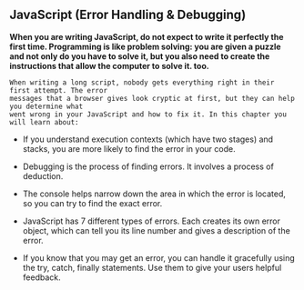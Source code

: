 ## JavaScript (Error Handling & Debugging)



**When you are writing JavaScript, do not expect to write it perfectly the first time. 
Programming is like problem solving: you are given a puzzle and not only do you have to solve 
it, but you also need to create the instructions that allow the computer to solve it. too.**


```
When writing a long script, nobody gets everything right in their first attempt. The error 
messages that a browser gives look cryptic at first, but they can help you determine what 
went wrong in your JavaScript and how to fix it. In this chapter you will learn about: 
```

* If you understand execution contexts (which have two 
stages) and stacks, you are more likely to find the error 
in your code. 

* Debugging is the process of finding errors. It involves a 
process of deduction. 

* The console helps narrow down the area in which the 
error is located, so you can try to find the exact error. 

* JavaScript has 7 different types of errors. Each creates 
its own error object, which can tell you its line number 
and gives a description of the error. 

* If you know that you may get an error, you can handle 
it gracefully using the try, catch, finally statements. 
Use them to give your users helpful feedback.